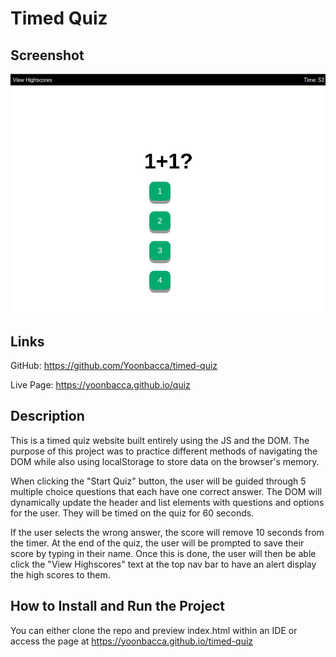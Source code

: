 # Timed Quiz

## Screenshot
![Screenshot of the Timed Quiz](./assets/images/screenshot.png "Screenshot of the Timed Quiz")

## Links
GitHub: https://github.com/Yoonbacca/timed-quiz

Live Page: https://yoonbacca.github.io/quiz

## Description
This is a timed quiz website built entirely using the JS and the DOM. The purpose of this project was to practice different methods of navigating the DOM while also using localStorage to store data on the browser's memory.

When clicking the "Start Quiz" button, the user will be guided through 5 multiple choice questions that each have one correct answer. The DOM will dynamically update the header and list elements with questions and options for the user. They will be timed on the quiz for 60 seconds.

If the user selects the wrong answer, the score will remove 10 seconds from the timer. At the end of the quiz, the user will be prompted to save their score by typing in their name. Once this is done, the user will then be able click the "View Highscores" text at the top nav bar to have an alert display the high scores to them.

## How to Install and Run the Project 
You can either clone the repo and preview index.html within an IDE or access the page at https://yoonbacca.github.io/timed-quiz
